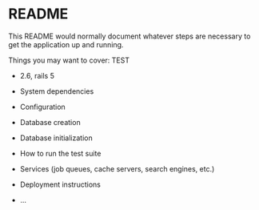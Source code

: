 # README

This README would normally document whatever steps are necessary to get the
application up and running.

Things you may want to cover:
TEST
* 2.6, rails 5

* System dependencies

* Configuration

* Database creation

* Database initialization

* How to run the test suite

* Services (job queues, cache servers, search engines, etc.)

* Deployment instructions

* ...

